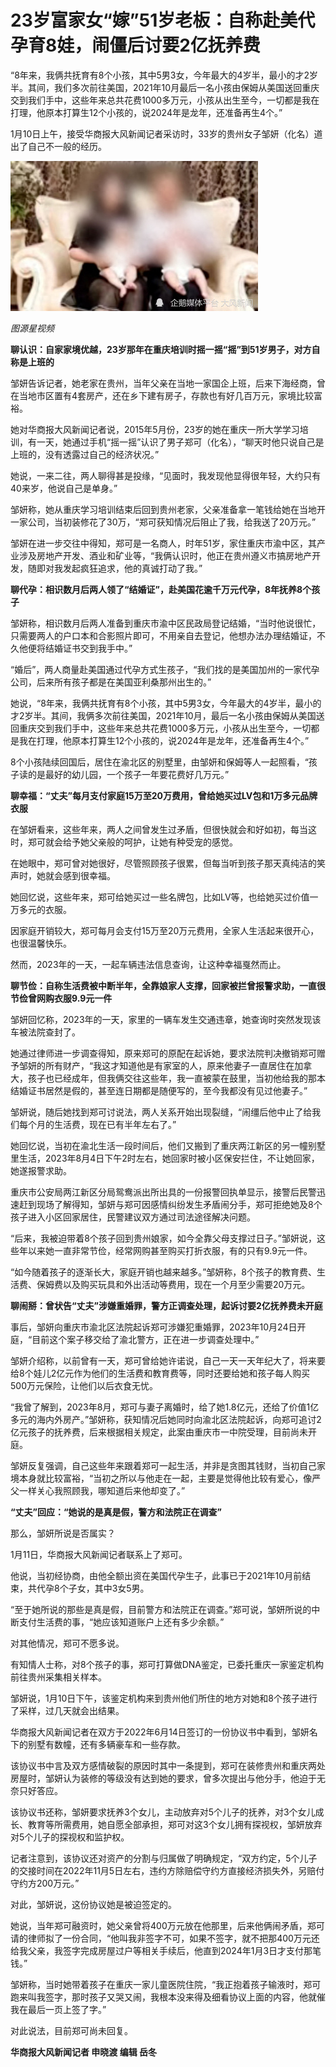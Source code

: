 # 23岁富家女“嫁”51岁老板：自称赴美代孕育8娃，闹僵后讨要2亿抚养费

“8年来，我俩共抚育有8个小孩，其中5男3女，今年最大的4岁半，最小的才2岁半。其间，我们多次前往美国，2021年10月最后一名小孩由保姆从美国送回重庆交到我们手中，这些年来总共花费1000多万元，小孩从出生至今，一切都是我在打理，他原本打算生12个小孩的，说2024年是龙年，还准备再生4个。”

1月10日上午，接受华商报大风新闻记者采访时，33岁的贵州女子邹妍（化名）道出了自己不一般的经历。

![ebbf1c972aa932a17238c6ab409fbea2.jpg](https://raw.githubusercontent.com/qqhsx/qqnews_image/main/2024/01/11/23岁富家女“嫁”51岁老板：自称赴美代孕育8娃，闹僵后讨要2亿抚养费/ebbf1c972aa932a17238c6ab409fbea2.jpg)

 _图源星视频_

**聊认识：自家家境优越，23岁那年在重庆培训时摇一摇“摇”到51岁男子，对方自称是上班的**

邹妍告诉记者，她老家在贵州，当年父亲在当地一家国企上班，后来下海经商，曾在当地市区置有4套房产，还在乡下建有房子，存款也有好几百万元，家境比较富裕。

她对华商报大风新闻记者说，2015年5月份，23岁的她在重庆一所大学学习培训，有一天，她通过手机“摇一摇”认识了男子郑可（化名），“聊天时他只说自己是上班的，没有透露过自己的经济状况。”

她说，一来二往，两人聊得甚是投缘，“见面时，我发现他显得很年轻，大约只有40来岁，他说自己是单身。”

邹妍称，她从重庆学习培训结束后回到贵州老家，父亲准备拿一笔钱给她在当地开一家公司，当初装修花了30万，“郑可获知情况后阻止了我，给我送了20万元。”

邹妍在进一步交往中得知，郑可是一名商人，时年51岁，家住重庆市渝中区，其产业涉及房地产开发、酒业和矿业等，“我俩认识时，他正在贵州遵义市搞房地产开发，随即对我发起疯狂追求，他的真诚打动了我。”

**聊代孕：相识数月后两人领了“结婚证”，赴美国花逾千万元代孕，8年抚养8个孩子**

邹妍称，相识数月后两人准备到重庆市渝中区民政局登记结婚，“当时他说很忙，只需要两人的户口本和合影照片即可，不用亲自去登记，他想办法办理结婚证，不久他便将结婚证书交到我手中。”

“婚后”，两人商量赴美国通过代孕方式生孩子，“我们找的是美国加州的一家代孕公司，后来所有孩子都是在美国亚利桑那州出生的。”

她说，“8年来，我俩共抚育有8个小孩，其中5男3女，今年最大的4岁半，最小的才2岁半。其间，我俩多次前往美国，2021年10月，最后一名小孩由保姆从美国送回重庆交到我们手中，这些年来总共花费1000多万元，小孩从出生至今，一切都是我在打理，他原本打算生12个小孩的，说2024年是龙年，还准备再生4个。”

8个小孩陆续回国后，居住在渝北区的别墅里，由邹妍和保姆等人一起照看，“孩子读的是最好的幼儿园，一个孩子一年要花费好几万元。”

**聊幸福：“丈夫”每月支付家庭15万至20万费用，曾给她买过LV包和1万多元品牌衣服**

在邹妍看来，这些年来，两人之间曾发生过矛盾，但很快就会和好如初，每当这时，郑可就会给予她父亲般的呵护，让她有种受宠的感觉。

在她眼中，郑可曾对她很好，尽管照顾孩子很累，但每当听到孩子那天真纯洁的笑声时，她就会感到很幸福。

她回忆说，这些年来，郑可给她买过一些名牌包，比如LV等，也给她买过价值一万多元的衣服。

因家庭开销较大，郑可每月会支付15万至20万元费用，全家人生活起来很开心，也很温馨快乐。

然而，2023年的一天，一起车辆违法信息查询，让这种幸福戛然而止。

**聊节俭：自称生活费被中断半年，全靠娘家人支撑，回家被拦曾报警求助，一直很节俭曾网购衣服9.9元一件**

邹妍回忆称，2023年的一天，家里的一辆车发生交通违章，她查询时突然发现该车被法院查封了。

她通过律师进一步调查得知，原来郑可的原配在起诉她，要求法院判决撤销郑可赠予邹妍的所有财产，“我这才知道他是有家室的人，原来他妻子一直居住在加拿大，孩子也已经成年，但我俩交往这些年，我一直被蒙在鼓里，当初他给我的那本结婚证书居然是假的，甚至连日期都是随便写的，至今我都没有见过他妻子。”

邹妍说，随后她找到郑可讨说法，两人关系开始出现裂缝，“闹缰后他中止了给我们每个月的生活费，现在已有半年左右了。”

她回忆说，当初在渝北生活一段时间后，他们又搬到了重庆两江新区的另一幢别墅里生活，2023年8月4日下午2时左右，她回家时被小区保安拦住，不让她回家，她遂报警求助。

重庆市公安局两江新区分局鸳鸯派出所出具的一份报警回执单显示，接警后民警迅速赶到现场了解得知，邹妍与郑可因感情纠纷发生矛盾闹分手，郑可拒绝她及8个孩子进入小区回家居住，民警建议双方通过司法途径解决问题。

“后来，我被迫带着8个孩子回到贵州娘家，如今全靠父母支撑过日子。”邹妍说，这些年以来她一直非常节俭，经常网购甚至购买打折衣服，有的只有9.9元一件。

“如今随着孩子的逐渐长大，家庭开销也越来越多。”邹妍称，8个孩子的教育费、生活费、保姆费以及购买玩具和外出活动等费用，现在一个月至少需要20万元。

**聊闹掰：曾状告“丈夫”涉嫌重婚罪，警方正调查处理，起诉讨要2亿抚养费未开庭**

事后，邹妍向重庆市渝北区法院起诉郑可涉嫌犯重婚罪，2023年10月24日开庭，“目前这个案子移交给了渝北警方，正在进一步调查处理中。”

邹妍介绍称，以前曾有一天，郑可曾给她许诺说，自己一天一天年纪大了，将来要给8个娃儿2亿元作为他们的生活费和教育费等，同时还要给她和孩子每人购买500万元保险，让他们以后衣食无忧。

“我曾了解到，2023年8月，郑可与妻子离婚时，给了她1.8亿元，还给了价值1亿多元的海内外房产。”邹妍称，获知情况后她同时向渝北区法院起诉，向郑可追讨2亿元孩子的抚养费，后来根据相关规定，此案由重庆市一中院受理，目前尚未开庭。

邹妍反复强调，自己这些年来跟着郑可一起生活，并非是贪图其钱财，当初自己家境本身就比较富裕，“当初之所以与他走在一起，主要是觉得他比较有爱心，像严父一样关心我照顾我，哪知道后来他却变了。”

**“丈夫”回应：“她说的是真是假，警方和法院正在调查”**

那么，邹妍所说是否属实？

1月11日，华商报大风新闻记者联系上了郑可。

他说，当初经协商，由他全额出资在美国代孕生子，此事已于2021年10月前结束，共代孕8个子女，其中3女5男。

“至于她所说的那些是真是假，目前警方和法院正在调查。”郑可说，邹妍所说的中断支付生活费的事，“她应该知道账户上还有多少余额。”

对其他情况，郑可不愿多说。

有知情人士称，对8个孩子的事，郑可打算做DNA鉴定，已委托重庆一家鉴定机构前往贵州采集相关样本。

邹妍说，1月10日下午，该鉴定机构来到贵州他们所住的地方对她和8个孩子进行了采样，过几天就会出结果。

华商报大风新闻记者在双方于2022年6月14日签订的一份协议书中看到，邹妍名下的别墅有数幢，还有多辆豪车和一些存款。

该协议书中言及双方感情破裂的原因时其中一条提到，郑可在装修贵州和重庆两处房屋时，邹妍认为装修的等级没有达到她的要求，曾多次提出与他分手，他迫于无奈只好答应。

该协议书还称，邹妍要求抚养3个女儿，主动放弃对5个儿子的抚养，对3个女儿成长、教育等所需费用，她自愿全部承担，郑可对这3个女儿拥有探视权，邹妍放弃对5个儿子的探视权和监护权。

记者注意到，该协议还对资产的分割与归属做了明确规定，“双方约定，5个儿子的交接时间在2022年11月5日左右，违约方除赔偿守约方直接经济损失外，另赔付守约方200万元。”

对此，邹妍说，这份协议她是被迫签定的。

她说，当年郑可融资时，她父亲曾将400万元放在他那里，后来他俩闹矛盾，郑可请的律师拟了一份合同，“他叫我非签字不可，如果不签字，就不把那400万元还给我父亲，我签字完成房屋过户等相关手续后，他直到2024年1月3日才支付那笔钱。”

邹妍称，当时她带着孩子在重庆一家儿童医院住院，“我正抱着孩子输液时，郑可跑来叫我签字，那时孩子又哭又闹，我根本没来得及细看协议上面的内容，他就催我在最后一页上签了字。”

对此说法，目前郑可尚未回复。

**华商报大风新闻记者 申晓渡 编辑 岳冬**

